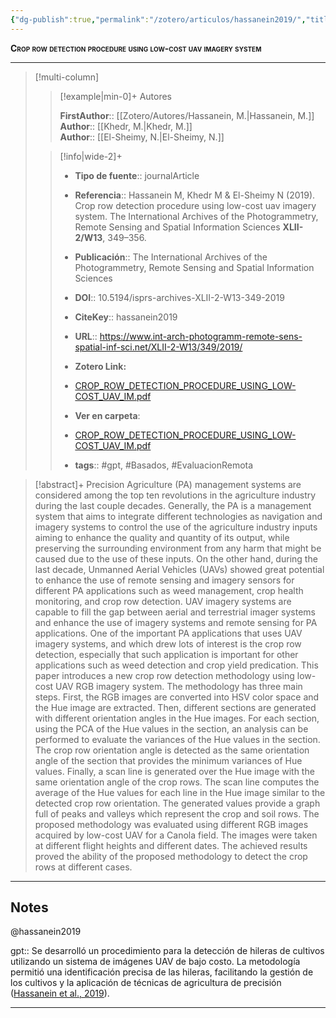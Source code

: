 ```yaml
---
{"dg-publish":true,"permalink":"/zotero/articulos/hassanein2019/","title":"Crop row detection procedure using low-cost uav imagery system","tags":["#zotero"]}
---
```



<span style="font-variant:small-caps; font-weight: bold;">Crop row detection procedure using low-cost uav imagery system</span>

---


> [!multi-column]
>
>> [!example|min-0]+ Autores
>> 
>> **FirstAuthor**:: [[Zotero/Autores/Hassanein, M.\|Hassanein, M.]]  
>> **Author**:: [[Khedr, M.\|Khedr, M.]]  
>> **Author**:: [[El-Sheimy, N.\|El-Sheimy, N.]]  
 >
>
>> [!info|wide-2]+
>>
>> - **Tipo de fuente**:: journalArticle
>> - **Referencia**:: Hassanein M, Khedr M & El-Sheimy N (2019). Crop row detection procedure using low-cost uav imagery system. The International Archives of the Photogrammetry, Remote Sensing and Spatial Information Sciences **XLII-2/W13**, 349–356.
>> - **Publicación**:: The International Archives of the Photogrammetry, Remote Sensing and Spatial Information Sciences
>> - **DOI**:: 10.5194/isprs-archives-XLII-2-W13-349-2019
>> - **CiteKey**:: hassanein2019
>> - **URL**:: https://www.int-arch-photogramm-remote-sens-spatial-inf-sci.net/XLII-2-W13/349/2019/
>> - **Zotero Link:** 
>> - [CROP_ROW_DETECTION_PROCEDURE_USING_LOW-COST_UAV_IM.pdf](zotero://select/library/items/QMQ7TH3I)
>>
>> - **Ver en carpeta**: 
>> - [CROP_ROW_DETECTION_PROCEDURE_USING_LOW-COST_UAV_IM.pdf](file://J:\OneDrive\Articulos\CROP_ROW_DETECTION_PROCEDURE_USING_LOW-COST_UAV_IM.pdf)
>> - **tags**:: #gpt, #Basados, #EvaluacionRemota



> [!abstract]+ 
>Precision Agriculture (PA) management systems are considered among the top ten revolutions in the agriculture industry during the last couple decades. Generally, the PA is a management system that aims to integrate different technologies as navigation and imagery systems to control the use of the agriculture industry inputs aiming to enhance the quality and quantity of its output, while preserving the surrounding environment from any harm that might be caused due to the use of these inputs. On the other hand, during the last decade, Unmanned Aerial Vehicles (UAVs) showed great potential to enhance the use of remote sensing and imagery sensors for different PA applications such as weed management, crop health monitoring, and crop row detection. UAV imagery systems are capable to fill the gap between aerial and terrestrial imager systems and enhance the use of imagery systems and remote sensing for PA applications. One of the important PA applications that uses UAV imagery systems, and which drew lots of interest is the crop row detection, especially that such application is important for other applications such as weed detection and crop yield predication. This paper introduces a new crop row detection methodology using low-cost UAV RGB imagery system. The methodology has three main steps. First, the RGB images are converted into HSV color space and the Hue image are extracted. Then, different sections are generated with different orientation angles in the Hue images. For each section, using the PCA of the Hue values in the section, an analysis can be performed to evaluate the variances of the Hue values in the section. The crop row orientation angle is detected as the same orientation angle of the section that provides the minimum variances of Hue values. Finally, a scan line is generated over the Hue image with the same orientation angle of the crop rows. The scan line computes the average of the Hue values for each line in the Hue image similar to the detected crop row orientation. The generated values provide a graph full of peaks and valleys which represent the crop and soil rows. The proposed methodology was evaluated using different RGB images acquired by low-cost UAV for a Canola field. The images were taken at different flight heights and different dates. The achieved results proved the ability of the proposed methodology to detect the crop rows at different cases.


--- 

## Notes

@hassanein2019

gpt:: Se desarrolló un procedimiento para la detección de hileras de cultivos utilizando un sistema de imágenes UAV de bajo costo. La metodología permitió una identificación precisa de las hileras, facilitando la gestión de los cultivos y la aplicación de técnicas de agricultura de precisión ([Hassanein et al., 2019](zotero://select/library/items/SV34FTXR)).






---







